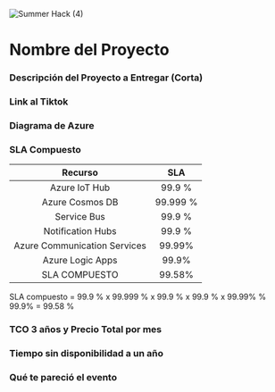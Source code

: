 ![Summer Hack (4)](https://user-images.githubusercontent.com/9124597/127756851-c8627116-f177-4198-966d-9003016d2060.png)

# Nombre del Proyecto

### Descripción del Proyecto a Entregar (Corta)

### Link al Tiktok

### Diagrama de Azure

### SLA Compuesto

|          **Recurso**        |     **SLA**   |
|          :----:             |     :----:    |
|Azure IoT Hub                |     99.9 %    |
|Azure Cosmos DB              |    99.999 %   |
|Service Bus                  |     99.9 %    |
|Notification Hubs            |     99.9 %    |
|Azure Communication Services |    99.99%     |
|Azure Logic Apps             |     99.9%     |
|SLA COMPUESTO                |    99.58%     |

SLA compuesto = 99.9 % x 99.999 % x 99.9 % x 99.9 % x 99.99% % 99.9% = 99.58 %


### TCO 3 años y Precio Total por mes

### Tiempo sin disponibilidad a un año

### Qué te pareció el evento
